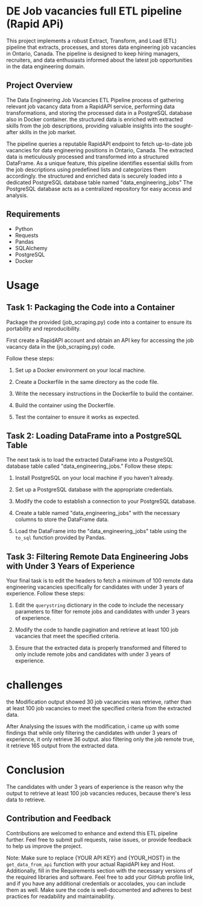
# DE Job vacancies full ETL pipeline (Rapid APi)

This project implements a robust Extract, Transform, and Load (ETL) pipeline that extracts, processes, and stores data engineering job vacancies in Ontario, Canada. The pipeline is designed to keep hiring managers, recruiters, and data enthusiasts informed about the latest job opportunities in the data engineering domain.

## Project Overview

The Data Engineering Job Vacancies ETL Pipeline process of gathering relevant job vacancy data from a RapidAPI service, performing data transformations, and storing the processed data in a PostgreSQL database also in Docker container. the structured data is enriched with extracted skills from the job descriptions, providing valuable insights into the sought-after skills in the job market.

The pipeline queries a reputable RapidAPI endpoint to fetch up-to-date job vacancies for data engineering positions in Ontario, Canada.
The extracted data is meticulously processed and transformed into a structured DataFrame. As a unique feature, this pipeline identifies essential skills from the job descriptions using predefined lists and categorizes them accordingly. the structured and enriched data is securely loaded into a dedicated PostgreSQL database table named "data_engineering_jobs" The PostgreSQL database acts as a centralized repository for easy access and analysis.  


## Requirements

- Python 
- Requests
- Pandas
- SQLAlchemy
- PostgreSQL
- Docker

# Usage

## Task 1: Packaging the Code into a Container  
Package the provided (job_scraping.py) code into a container to ensure its portability and
reproducibility.

First create a RapidAPI account and obtain an API key for accessing the job vacancy data in the (job_scraping.py) code.

Follow these steps:
1. Set up a Docker environment on your local machine.

2. Create a Dockerfile in the same directory as the code file.

3. Write the necessary instructions in the Dockerfile to build the container.

4. Build the container using the Dockerfile.

5. Test the container to ensure it works as expected.


## Task 2: Loading DataFrame into a PostgreSQL Table

The next task is to load the extracted DataFrame into a PostgreSQL database table called "data_engineering_jobs."
Follow these steps:
1. Install PostgreSQL on your local machine if you haven't already.

2. Set up a PostgreSQL database with the appropriate credentials.

3. Modify the code to establish a connection to your PostgreSQL database.

4. Create a table named "data_engineering_jobs" with the necessary columns to store the DataFrame data.

5. Load the DataFrame into the "data_engineering_jobs" table using the `to_sql` function provided by Pandas.

## Task 3: Filtering Remote Data Engineering Jobs with Under 3 Years of Experience

Your final task is to edit the headers to fetch a minimum of 100 remote data engineering vacancies specifically for candidates with under 3 years of experience.
Follow these steps:

1. Edit the `querystring` dictionary in the code to include the necessary parameters to filter for remote jobs and candidates with under 3 years of experience.

2. Modify the code to handle pagination and retrieve at least 100 job vacancies that meet the specified criteria.

3. Ensure that the extracted data is properly transformed and filtered to only include remote jobs and candidates with under 3 years of experience.


# challenges

the Modification output showed 30 job vacancies was retrieve, rather than at least 100 job vacancies to meet the specified criteria from the extracted data.

After Analysing the issues with the modification, i came up with some findings that while only filtering the candidates with under 3 years of experience, it only retrieve 36 output. also filtering only the job remote true, it retrieve 165 output from the extracted data.

# Conclusion

The candidates with under 3 years of experience is the reason why the output to retrieve at least 100 job vacancies reduces, because there's less data to retrieve.


## Contribution and Feedback

Contributions are welcomed to enhance and extend this ETL pipeline further. Feel free to submit pull requests, raise issues, or provide feedback to help us improve the project.


Note: Make sure to replace {YOUR API KEY} and {YOUR_HOST} in the `get_data_from_api` function with your actual RapidAPI key and Host. Additionally, fill in the Requirements section with the necessary versions of the required libraries and software. Feel free to add your GitHub profile link, and if you have any additional credentials or accolades, you can include them as well. Make sure the code is well-documented and adheres to best practices for readability and maintainability.
